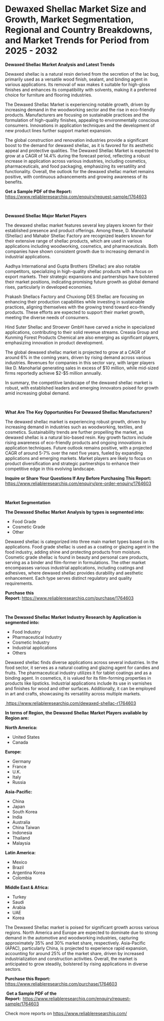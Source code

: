 <p><h1>Dewaxed Shellac Market Size and Growth, Market Segmentation, Regional and Country Breakdowns, and Market Trends for Period from 2025 -  2032</h1></p><p><strong>Dewaxed Shellac Market Analysis and Latest Trends</strong></p>
<p><p>Dewaxed shellac is a natural resin derived from the secretion of the lac bug, primarily used as a versatile wood finish, sealant, and binding agent in various applications. Its removal of wax makes it suitable for high-gloss finishes and enhances its compatibility with solvents, making it a preferred choice for furniture and flooring industries. </p><p>The Dewaxed Shellac Market is experiencing notable growth, driven by increasing demand in the woodworking sector and the rise in eco-friendly products. Manufacturers are focusing on sustainable practices and the formulation of high-quality finishes, appealing to environmentally conscious consumers. Innovations in application techniques and the development of new product lines further support market expansion.</p><p>The global construction and renovation industries provide a significant boost to the demand for dewaxed shellac, as it is favored for its aesthetic appeal and protective qualities. The Dewaxed Shellac Market is expected to grow at a CAGR of 14.4% during the forecast period, reflecting a robust increase in application across various industries, including cosmetics, pharmaceuticals, and food packaging, emphasizing its versatility and functionality. Overall, the outlook for the dewaxed shellac market remains positive, with continuous advancements and growing awareness of its benefits.</p></p>
<p><strong>Get a Sample PDF of the Report:&nbsp;</strong> <a href="https://www.reliableresearchiq.com/enquiry/request-sample/1764603?utm_campaign=2121&utm_medium=2&utm_source=Github&utm_content=ia&utm_term=30012025&utm_id=dewaxed-shellac">https://www.reliableresearchiq.com/enquiry/request-sample/1764603</a></p>
<p>&nbsp;</p>
<p><strong>Dewaxed Shellac Major Market Players</strong></p>
<p><p>The dewaxed shellac market features several key players known for their established presence and product offerings. Among these, D. Manoharlal (Shellac) and Mahabir Shellac Factory are recognized leaders known for their extensive range of shellac products, which are used in various applications including woodworking, cosmetics, and pharmaceuticals. Both companies have shown consistent growth due to increasing demand in industrial applications.</p><p>Aadhya International and Gupta Brothers (Shellac) are also notable competitors, specializing in high-quality shellac products with a focus on export markets. Their strategic expansions and partnerships have bolstered their market positions, indicating promising future growth as global demand rises, particularly in developed economies.</p><p>Prakash Shellacs Factory and Chuxiong DES Shellac are focusing on enhancing their production capabilities while investing in sustainable practices, aligning themselves with the growing trend toward eco-friendly products. These efforts are expected to support their market growth, meeting the diverse needs of consumers.</p><p>Hind Suter Shellac and Stroever GmbH have carved a niche in specialized applications, contributing to their solid revenue streams. Creasia Group and Kunming Forest Products Chemical are also emerging as significant players, emphasizing innovation in product development.</p><p>The global dewaxed shellac market is projected to grow at a CAGR of around 6% in the coming years, driven by rising demand across various industries. Revenues for companies in this sector vary, with larger players like D. Manoharlal generating sales in excess of $10 million, while mid-sized firms reportedly achieve $2-$5 million annually.</p><p>In summary, the competitive landscape of the dewaxed shellac market is robust, with established leaders and emerging innovators poised for growth amid increasing global demand.</p></p>
<p>&nbsp;</p>
<p><strong>What Are The Key Opportunities For Dewaxed Shellac Manufacturers?</strong></p>
<p><p>The dewaxed shellac market is experiencing robust growth, driven by increasing demand in industries such as woodworking, textiles, and cosmetics. Sustainability trends are further propelling the market, as dewaxed shellac is a natural bio-based resin. Key growth factors include rising awareness of eco-friendly products and ongoing innovations in application techniques. Future outlook remains positive, with a projected CAGR of around 5-7% over the next five years, fueled by expanding applications and emerging markets. Market players are likely to focus on product diversification and strategic partnerships to enhance their competitive edge in this evolving landscape.</p></p>
<p><strong>Inquire or Share Your Questions If Any Before Purchasing This Report:</strong> <a href="https://www.reliableresearchiq.com/enquiry/pre-order-enquiry/1764603?utm_campaign=2121&utm_medium=2&utm_source=Github&utm_content=ia&utm_term=30012025&utm_id=dewaxed-shellac">https://www.reliableresearchiq.com/enquiry/pre-order-enquiry/1764603</a></p>
<p>&nbsp;</p>
<p><strong>Market Segmentation</strong></p>
<p><strong>The Dewaxed Shellac Market Analysis by types is segmented into:</strong></p>
<p><ul><li>Food Grade</li><li>Cosmetic Grade</li><li>Other</li></ul></p>
<p><p>Dewaxed shellac is categorized into three main market types based on its applications. Food grade shellac is used as a coating or glazing agent in the food industry, adding shine and protecting products from moisture. Cosmetic grade shellac is found in beauty and personal care products, serving as a binder and film-former in formulations. The other market encompasses various industrial applications, including coatings and adhesives, where dewaxed shellac provides durability and aesthetic enhancement. Each type serves distinct regulatory and quality requirements.</p></p>
<p><strong>Purchase this Report:&nbsp;</strong><a href="https://www.reliableresearchiq.com/purchase/1764603?utm_campaign=2121&utm_medium=2&utm_source=Github&utm_content=ia&utm_term=30012025&utm_id=dewaxed-shellac">https://www.reliableresearchiq.com/purchase/1764603</a></p>
<p>&nbsp;</p>
<p><strong>The Dewaxed Shellac Market Industry Research by Application is segmented into:</strong></p>
<p><ul><li>Food Industry</li><li>Pharmaceutical Industry</li><li>Cosmetic Industry</li><li>Industrial applications</li><li>Others</li></ul></p>
<p><p>Dewaxed shellac finds diverse applications across several industries. In the food sector, it serves as a natural coating and glazing agent for candies and fruits. The pharmaceutical industry utilizes it for tablet coatings and as a binding agent. In cosmetics, it is valued for its film-forming properties in products like lipsticks. Industrial applications include its use in varnishes and finishes for wood and other surfaces. Additionally, it can be employed in art and crafts, showcasing its versatility across multiple markets.</p></p>
<p><a href="https://www.reliableresearchiq.com/dewaxed-shellac-r1764603?utm_campaign=2121&utm_medium=2&utm_source=Github&utm_content=ia&utm_term=30012025&utm_id=dewaxed-shellac">&nbsp;https://www.reliableresearchiq.com/dewaxed-shellac-r1764603</a></p>
<p><strong>In terms of Region, the Dewaxed Shellac Market Players available by Region are:</strong></p>
<p>
    <p> <strong> North America: </strong>
        <ul>
            <li>United States</li>
            <li>Canada</li>
        </ul>
        </p> 
    <p> <strong> Europe: </strong>
        <ul>
            <li>Germany</li>
            <li>France</li>
            <li>U.K.</li>
            <li>Italy</li>
            <li>Russia</li>
        </ul>
        </p> 
    <p> <strong> Asia-Pacific: </strong>
        <ul>
            <li>China</li>
            <li>Japan</li>
            <li>South Korea</li>
            <li>India</li>
            <li>Australia</li>
            <li>China Taiwan</li>
            <li>Indonesia</li>
            <li>Thailand</li>
            <li>Malaysia</li>
        </ul>
        </p> 
    <p> <strong> Latin America: </strong>
        <ul>
            <li>Mexico</li>
            <li>Brazil</li>
            <li>Argentina Korea</li>
            <li>Colombia</li>
        </ul>
        </p> 
    <p> <strong> Middle East & Africa: </strong>
        <ul>
            <li>Turkey</li>
            <li>Saudi</li>
            <li>Arabia</li>
            <li>UAE</li>
            <li>Korea</li>
        </ul>
    </p>
    </p>
<p><p>The Dewaxed Shellac market is poised for significant growth across various regions. North America and Europe are expected to dominate due to strong demand in the automotive and woodworking industries, capturing approximately 35% and 30% market share, respectively. Asia-Pacific (APAC), particularly China, is projected to experience rapid expansion, accounting for around 25% of the market share, driven by increased industrialization and construction activities. Overall, the market is anticipated to grow steadily, bolstered by rising applications in diverse sectors.</p></p>
<p><strong>Purchase this Report: </strong><a href="https://www.reliableresearchiq.com/purchase/1764603?utm_campaign=2121&utm_medium=2&utm_source=Github&utm_content=ia&utm_term=30012025&utm_id=dewaxed-shellac">https://www.reliableresearchiq.com/purchase/1764603</a></p>
<p>&nbsp;<strong>Get a Sample PDF of the Report:&nbsp;&nbsp;</strong><a href="https://www.reliableresearchiq.com/enquiry/request-sample/1764603?utm_campaign=2121&utm_medium=2&utm_source=Github&utm_content=ia&utm_term=30012025&utm_id=dewaxed-shellac">https://www.reliableresearchiq.com/enquiry/request-sample/1764603</a></p>
<p><strong></strong></p>
<p>Check more reports on <a href="https://www.reliableresearchiq.com/?utm_campaign=2121&utm_medium=2&utm_source=Github&utm_content=ia&utm_term=30012025&utm_id=dewaxed-shellac">https://www.reliableresearchiq.com/</a></p>